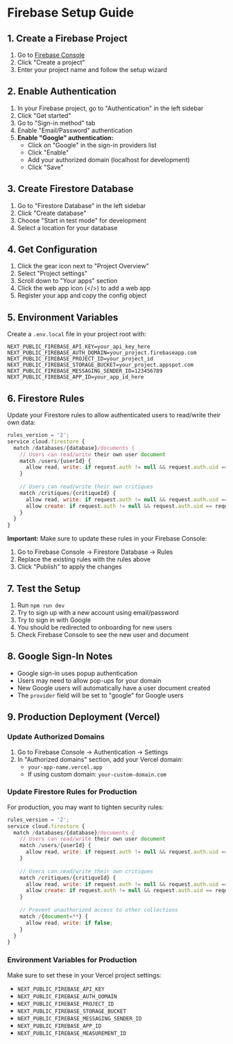 # Firebase Setup Guide

## 1. Create a Firebase Project

1. Go to [Firebase Console](https://console.firebase.google.com/)
2. Click "Create a project"
3. Enter your project name and follow the setup wizard

## 2. Enable Authentication

1. In your Firebase project, go to "Authentication" in the left sidebar
2. Click "Get started"
3. Go to "Sign-in method" tab
4. Enable "Email/Password" authentication
5. **Enable "Google" authentication:**
   - Click on "Google" in the sign-in providers list
   - Click "Enable"
   - Add your authorized domain (localhost for development)
   - Click "Save"

## 3. Create Firestore Database

1. Go to "Firestore Database" in the left sidebar
2. Click "Create database"
3. Choose "Start in test mode" for development
4. Select a location for your database

## 4. Get Configuration

1. Click the gear icon next to "Project Overview"
2. Select "Project settings"
3. Scroll down to "Your apps" section
4. Click the web app icon (</>) to add a web app
5. Register your app and copy the config object

## 5. Environment Variables

Create a `.env.local` file in your project root with:

```env
NEXT_PUBLIC_FIREBASE_API_KEY=your_api_key_here
NEXT_PUBLIC_FIREBASE_AUTH_DOMAIN=your_project.firebaseapp.com
NEXT_PUBLIC_FIREBASE_PROJECT_ID=your_project_id
NEXT_PUBLIC_FIREBASE_STORAGE_BUCKET=your_project.appspot.com
NEXT_PUBLIC_FIREBASE_MESSAGING_SENDER_ID=123456789
NEXT_PUBLIC_FIREBASE_APP_ID=your_app_id_here
```

## 6. Firestore Rules

Update your Firestore rules to allow authenticated users to read/write their own data:

```javascript
rules_version = '2';
service cloud.firestore {
  match /databases/{database}/documents {
    // Users can read/write their own user document
    match /users/{userId} {
      allow read, write: if request.auth != null && request.auth.uid == userId;
    }
    
    // Users can read/write their own critiques
    match /critiques/{critiqueId} {
      allow read, write: if request.auth != null && request.auth.uid == resource.data.userId;
      allow create: if request.auth != null && request.auth.uid == request.resource.data.userId;
    }
  }
}
```

**Important:** Make sure to update these rules in your Firebase Console:
1. Go to Firebase Console → Firestore Database → Rules
2. Replace the existing rules with the rules above
3. Click "Publish" to apply the changes

## 7. Test the Setup

1. Run `npm run dev`
2. Try to sign up with a new account using email/password
3. Try to sign in with Google
4. You should be redirected to onboarding for new users
5. Check Firebase Console to see the new user and document

## 8. Google Sign-In Notes

- Google sign-in uses popup authentication
- Users may need to allow pop-ups for your domain
- New Google users will automatically have a user document created
- The `provider` field will be set to "google" for Google users

## 9. Production Deployment (Vercel)

### Update Authorized Domains

1. Go to Firebase Console → Authentication → Settings
2. In "Authorized domains" section, add your Vercel domain:
   - `your-app-name.vercel.app`
   - If using custom domain: `your-custom-domain.com`

### Update Firestore Rules for Production

For production, you may want to tighten security rules:

```javascript
rules_version = '2';
service cloud.firestore {
  match /databases/{database}/documents {
    // Users can read/write their own user document
    match /users/{userId} {
      allow read, write: if request.auth != null && request.auth.uid == userId;
    }
    
    // Users can read/write their own critiques
    match /critiques/{critiqueId} {
      allow read, write: if request.auth != null && request.auth.uid == resource.data.userId;
      allow create: if request.auth != null && request.auth.uid == request.resource.data.userId;
    }
    
    // Prevent unauthorized access to other collections
    match /{document=**} {
      allow read, write: if false;
    }
  }
}
```

### Environment Variables for Production

Make sure to set these in your Vercel project settings:
- `NEXT_PUBLIC_FIREBASE_API_KEY`
- `NEXT_PUBLIC_FIREBASE_AUTH_DOMAIN`
- `NEXT_PUBLIC_FIREBASE_PROJECT_ID`
- `NEXT_PUBLIC_FIREBASE_STORAGE_BUCKET`
- `NEXT_PUBLIC_FIREBASE_MESSAGING_SENDER_ID`
- `NEXT_PUBLIC_FIREBASE_APP_ID`
- `NEXT_PUBLIC_FIREBASE_MEASUREMENT_ID`
